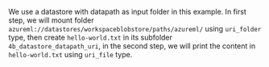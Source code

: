 
We use a datastore with datapath as input folder in this example. In first step, we will mount folder `azureml://datastores/workspaceblobstore/paths/azureml/` using `uri_folder` type, then create `hello-world.txt` in its subfolder `4b_datastore_datapath_uri`, in the second step, we will print the content in `hello-world.txt` using `uri_file` type.